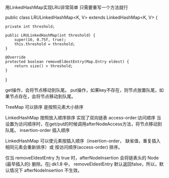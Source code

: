 用LinkedHashMap实现LRU非常简单 只需要重写一个方法就行

public class LRULinkedHashMap<K, V> extends LinkedHashMap<K, V> {

    private int threshold;

    public LRULinkedHashMap(int threshold) {
        super(16, 0.75f, true);
        this.threshold = threshold;
    }

    @Override
    protected boolean removeEldestEntry(Map.Entry eldest) {
        return size() > threshold;
    }
}



get操作，会将节点移动到队尾。
put操作，如果key不存在，则节点放置队尾，如果节点存在，会将节点移动到队尾。


TreeMap 可以排序 是按照元素大小排序

LinkedHashMap 按照放入顺序排序 实现了双向链表
access-order:访问顺序  当设置为访问顺序时，在get/put的时候调用afterNodeAccess方法，将节点移动到队尾。
insertion-order 插入顺序

LinkedHashMap 可以使元素按插入顺序（insertion-order， 缺省值，重复插入相同元素会重新排序）或 按访问顺序(access-order) 排序。

仅当 removeEldestEntry 为 true 时，afterNodeInsertion 会将链表头的 Node (最早插入的) 删除。在j dk1.8 中， removeEldestEntry 默认返回false，所以，默认情况下 afterNodeInsertion 不生效。




